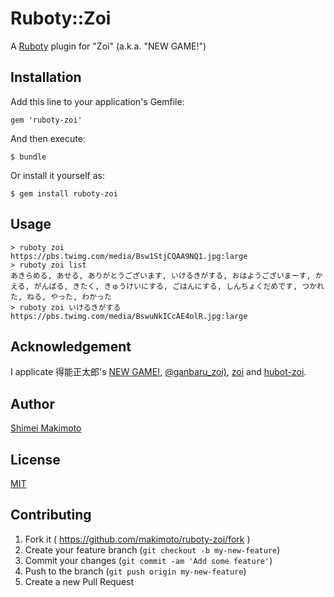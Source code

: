 # Ruboty::Zoi

A [Ruboty](https://github.com/r7kamura/ruboty) plugin for "Zoi" (a.k.a. "NEW GAME!")

## Installation

Add this line to your application's Gemfile:

    gem 'ruboty-zoi'

And then execute:

    $ bundle

Or install it yourself as:

    $ gem install ruboty-zoi

## Usage

```
> ruboty zoi
https://pbs.twimg.com/media/Bsw1StjCQAA9NQ1.jpg:large
> ruboty zoi list
あきらめる, あせる, ありがとうございます, いけるきがする, おはようございまーす, かえる, がんばる, きたく, きゅうけいにする, ごはんにする, しんちょくだめです, つかれた, ねる, やった, わかった
> ruboty zoi いけるきがする
https://pbs.twimg.com/media/BswuNkICcAE4olR.jpg:large
```

## Acknowledgement

I applicate 得能正太郎's [NEW GAME!](http://www.amazon.jp/o/ASIN/4832244140/makimotonetwo-22),
[@ganbaru_zoi)](https://twitter.com/ganbaru_zoi),
[zoi](http://zoi.herokuapp.com/) and [hubot-zoi](https://github.com/udzura/hubot-zoi).

## Author
[Shimei Makimoto](http://shimpei.makimoto.org)

## License
[MIT](http://makimoto.mit-license.org)

## Contributing

1. Fork it ( https://github.com/makimoto/ruboty-zoi/fork )
2. Create your feature branch (`git checkout -b my-new-feature`)
3. Commit your changes (`git commit -am 'Add some feature'`)
4. Push to the branch (`git push origin my-new-feature`)
5. Create a new Pull Request
